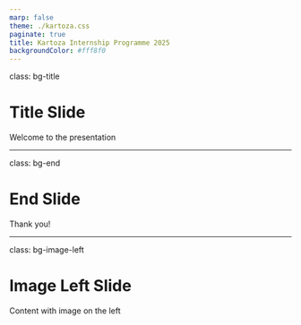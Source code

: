 ```yaml
---
marp: false
theme: ./kartoza.css
paginate: true
title: Kartoza Internship Programme 2025
backgroundColor: #fff8f0
---
```


class: bg-title
# Title Slide
Welcome to the presentation

---

class: bg-end
# End Slide
Thank you!

---

class: bg-image-left
# Image Left Slide
Content with image on the left
